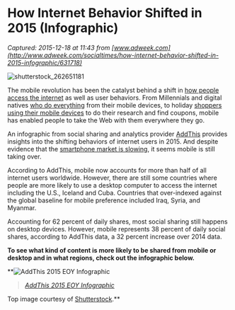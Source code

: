 # How Internet Behavior Shifted in 2015 (Infographic)

_Captured: 2015-12-18 at 11:43 from [www.adweek.com](http://www.adweek.com/socialtimes/how-internet-behavior-shifted-in-2015-infographic/631718)_

![shutterstock_262651181](http://www.adweek.com/socialtimes/wp-content/uploads/sites/2/2015/10/shutterstock_262651181.jpg)

The mobile revolution has been the catalyst behind a shift in [how people access the internet](http://www.adweek.com/socialtimes/we-are-social-mobile-digital-growth-infographics/613220) as well as user behaviors. From Millennials and digital natives [who do everything](http://www.adweek.com/socialtimes/report-digital-natives-do-everything-from-mobile-devices/624870) from their mobile devices, to holiday [shoppers using their mobile devices](http://www.adweek.com/socialtimes/how-consumer-behaviors-change-during-the-holidays-infographic/629949) to do their research and find coupons, mobile has enabled people to take the Web with them everywhere they go.

An infographic from social sharing and analytics provider [AddThis](http://www.addthis.com/) provides insights into the shifting behaviors of internet users in 2015. And despite evidence that the [smartphone market is slowing](http://www.adweek.com/socialtimes/is-the-smartphone-market-hitting-a-plateau/631532), it seems mobile is still taking over.

According to AddThis, mobile now accounts for more than half of all internet users worldwide. However, there are still some countries where people are more likely to use a desktop computer to access the internet including the U.S., Iceland and Cuba. Countries that over-indexed against the global baseline for mobile preference included Iraq, Syria, and Myanmar.

Accounting for 62 percent of daily shares, most social sharing still happens on desktop devices. However, mobile represents 38 percent of daily social shares, according to AddThis data, a 32 percent increase over 2014 data.

**To see what kind of content is more likely to be shared from mobile or desktop and in what regions, check out the infographic below.**

**![AddThis 2015 EOY Infographic](http://www.adweek.com/socialtimes/wp-content/uploads/sites/2/2015/12/AddThis-2015-EOY-Infographic.png)

> _[AddThis 2015 EOY Infographic](http://www.adweek.com/socialtimes/wp-content/uploads/sites/2/2015/12/AddThis-2015-EOY-Infographic.png)_

Top image courtesy of [Shutterstock](http://www.shutterstock.com).**
